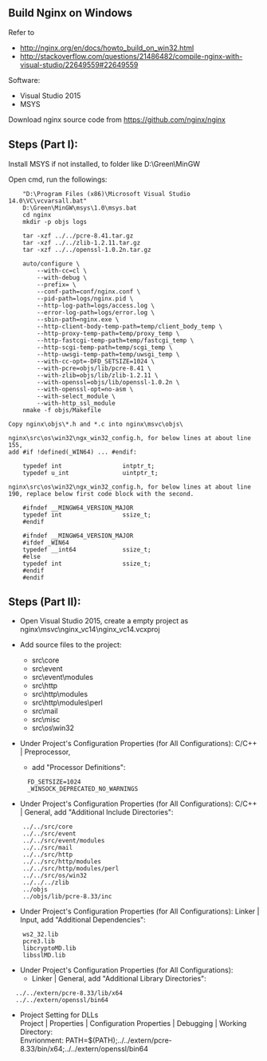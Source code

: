 Build Nginx on Windows
---------------------------------------------------------------------------------------------------

Refer to
- http://nginx.org/en/docs/howto_build_on_win32.html
- http://stackoverflow.com/questions/21486482/compile-nginx-with-visual-studio/22649559#22649559

Software:
- Visual Studio 2015
- MSYS

Download nginx source code from https://github.com/nginx/nginx

Steps (Part I):
---------------------------------------------------------------------------------------------------
Install MSYS if not installed, to folder like D:\Green\MinGW

Open cmd, run the followings:
```
    "D:\Program Files (x86)\Microsoft Visual Studio 14.0\VC\vcvarsall.bat"
    D:\Green\MinGW\msys\1.0\msys.bat
    cd nginx
    mkdir -p objs logs
    
    tar -xzf ../../pcre-8.41.tar.gz
    tar -xzf ../../zlib-1.2.11.tar.gz
    tar -xzf ../../openssl-1.0.2n.tar.gz

    auto/configure \
        --with-cc=cl \
        --with-debug \
        --prefix= \
        --conf-path=conf/nginx.conf \
        --pid-path=logs/nginx.pid \
        --http-log-path=logs/access.log \
        --error-log-path=logs/error.log \
        --sbin-path=nginx.exe \
        --http-client-body-temp-path=temp/client_body_temp \
        --http-proxy-temp-path=temp/proxy_temp \
        --http-fastcgi-temp-path=temp/fastcgi_temp \
        --http-scgi-temp-path=temp/scgi_temp \
        --http-uwsgi-temp-path=temp/uwsgi_temp \
        --with-cc-opt=-DFD_SETSIZE=1024 \
        --with-pcre=objs/lib/pcre-8.41 \
        --with-zlib=objs/lib/zlib-1.2.11 \
        --with-openssl=objs/lib/openssl-1.0.2n \
        --with-openssl-opt=no-asm \
        --with-select_module \
        --with-http_ssl_module
    nmake -f objs/Makefile
```
    Copy nginx\objs\*.h and *.c into nginx\msvc\objs\

    nginx\src\os\win32\ngx_win32_config.h, for below lines at about line 155,
    add #if !defined(_WIN64) ... #endif:
```
    typedef int                 intptr_t;
    typedef u_int               uintptr_t;
```

    nginx\src\os\win32\ngx_win32_config.h, for below lines at about line 190, replace below first code block with the second.
```
    #ifndef __MINGW64_VERSION_MAJOR
    typedef int                 ssize_t;
    #endif
```
```
    #ifndef __MINGW64_VERSION_MAJOR
    #ifdef _WIN64
    typedef __int64             ssize_t;
    #else
    typedef int                 ssize_t;
    #endif
    #endif
```

Steps (Part II):
---------------------------------------------------------------------------------------------------
- Open Visual Studio 2015, create a empty project as nginx\msvc\nginx_vc14\nginx_vc14.vcxproj

- Add source files to the project:
  - src\core
  - src\event
  - src\event\modules
  - src\http
  - src\http\modules
  - src\http\modules\perl
  - src\mail
  - src\misc
  - src\os\win32

- Under Project's Configuration Properties (for All Configurations): C/C++ | Preprocessor,
  - add "Processor Definitions":
  ```
    FD_SETSIZE=1024
    _WINSOCK_DEPRECATED_NO_WARNINGS
  ```
- Under Project's Configuration Properties (for All Configurations): C/C++ | General,
    add "Additional Include Directories":
```
    ../../src/core
    ../../src/event
    ../../src/event/modules
    ../../src/mail
    ../../src/http
    ../../src/http/modules
    ../../src/http/modules/perl
    ../../src/os/win32
    ../../../zlib
    ../objs
    ../objs/lib/pcre-8.33/inc
```
- Under Project's Configuration Properties (for All Configurations): Linker | Input,
    add "Additional Dependencies":
```
    ws2_32.lib
    pcre3.lib
    libcryptoMD.lib
    libsslMD.lib
```
- Under Project's Configuration Properties (for All Configurations):
  - Linker | General,
  add "Additional Library Directories":
```
  ../../extern/pcre-8.33/lib/x64
  ../../extern/openssl/bin64
```
- Project Setting for DLLs<br>
  Project | Properties | Configuration Properties | Debugging | Working Directory: <br>
  Envrionment: PATH=$(PATH);../../extern/pcre-8.33/bin/x64;../../extern/openssl/bin64
